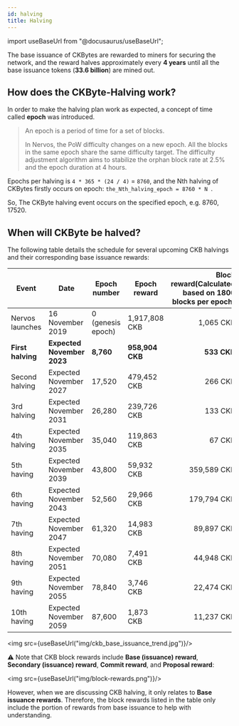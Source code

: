```yaml
---
id: halving
title: Halving
---
```

import useBaseUrl from "@docusaurus/useBaseUrl";

The base issuance of CKBytes are rewarded to miners for securing the network, and the reward halves approximately every **4 years** until all the base issuance tokens (**33.6 billion**) are mined out.

## How does the CKByte-Halving work?

In order to make the halving plan work as expected, a concept of time called **epoch** was introduced.

>An epoch is a period of time for a set of blocks. 
>
>In Nervos, the PoW difficulty changes on a new epoch. All the blocks in the same epoch share the same difficulty target. The difficulty adjustment algorithm aims to stabilize the orphan block rate at 2.5% and the epoch duration at 4 hours.

Epochs per halving is `4 * 365 * (24 / 4)` = `8760`, and the Nth halving of CKBytes firstly occurs on epoch: `the_Nth_halving_epoch = 8760 * N `.

So, The CKByte halving event occurs on the specified epoch, e.g. 8760, 17520. 

## When will CKByte be halved?

The following table details the schedule for several upcoming CKB halvings and their corresponding base issuance rewards:

|Event              |Date                  |Epoch number      |Epoch reward     |Block reward(Calculated based on 1800 blocks per epoch)|Daily reward  |Total new CKB between events|
|-------------------|----------------------|------------------|-----------------|------------------:|------------------:|---------------------------:|
|Nervos launches    |16 November 2019      |0 (genesis epoch) |1,917,808 CKB    |1,065 CKB          |11,506,849 CKB     |16,800,000,000 CKB          |
|**First halving**  |**Expected November 2023**|**8,760**     |**958,904 CKB**  |**533 CKB**        |**5,753,424 CKB**  |**8,400,000,000 CKB**       |
|Second halving     |Expected November 2027|17,520            |479,452 CKB      |266 CKB            |2,876,712 CKB      |4,200,000,000 CKB           |
|3rd halving        |Expected November 2031|26,280            |239,726 CKB      |133 CKB            |1,438,356 CKB      |2,100,000,000 CKB           |
|4th halving        |Expected November 2035|35,040            |119,863 CKB      |67 CKB             |719,178 CKB        |1,050,000,000 CKB           |
|5th having         |Expected November 2039|43,800            |59,932 CKB       |359,589 CKB        |525,000,000 CKB    |525,000,000 CKB             |
|6th having         |Expected November 2043|52,560            |29,966 CKB       |179,794 CKB        |262,500,000 CKB    |262,500,000 CKB             |
|7th having         |Expected November 2047|61,320            |14,983 CKB       |89,897 CKB         |131,250,000 CKB    |131,250,000 CKB             |
|8th having         |Expected November 2051|70,080            |7,491 CKB        |44,948 CKB         |65,625,000 CKB     |65,625,000 CKB              |
|9th having         |Expected November 2055|78,840            |3,746 CKB        |22,474 CKB         |32,812,500 CKB     |32,812,500 CKB              |
|10th having        |Expected November 2059|87,600            |1,873 CKB        |11,237 CKB         |16,406,250 CKB     |16,406,250 CKB              |



<img src={useBaseUrl("img/ckb_base_issuance_trend.jpg")}/>

⚠️ Note that CKB block rewards include **Base (issuance) reward**, **Secondary (issuance) reward**, **Commit reward**, and **Proposal reward**:

<img src={useBaseUrl("img/block-rewards.png")}/>

However, when we are discussing CKB halving, it only relates to **Base issuance rewards**. Therefore, the block rewards listed in the table only include the portion of rewards from base issuance to help with understanding.
